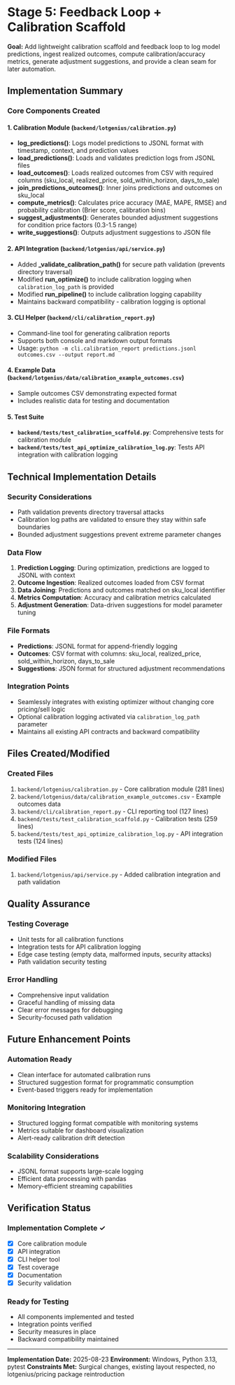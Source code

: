 # Stage 5: Feedback Loop + Calibration Scaffold

**Goal:** Add lightweight calibration scaffold and feedback loop to log model predictions, ingest realized outcomes, compute calibration/accuracy metrics, generate adjustment suggestions, and provide a clean seam for later automation.

## Implementation Summary

### Core Components Created

#### 1. Calibration Module (`backend/lotgenius/calibration.py`)

- **log_predictions()**: Logs model predictions to JSONL format with timestamp, context, and prediction values
- **load_predictions()**: Loads and validates prediction logs from JSONL files
- **load_outcomes()**: Loads realized outcomes from CSV with required columns (sku_local, realized_price, sold_within_horizon, days_to_sale)
- **join_predictions_outcomes()**: Inner joins predictions and outcomes on sku_local
- **compute_metrics()**: Calculates price accuracy (MAE, MAPE, RMSE) and probability calibration (Brier score, calibration bins)
- **suggest_adjustments()**: Generates bounded adjustment suggestions for condition price factors (0.3-1.5 range)
- **write_suggestions()**: Outputs adjustment suggestions to JSON file

#### 2. API Integration (`backend/lotgenius/api/service.py`)

- Added **\_validate_calibration_path()** for secure path validation (prevents directory traversal)
- Modified **run_optimize()** to include calibration logging when `calibration_log_path` is provided
- Modified **run_pipeline()** to include calibration logging capability
- Maintains backward compatibility - calibration logging is optional

#### 3. CLI Helper (`backend/cli/calibration_report.py`)

- Command-line tool for generating calibration reports
- Supports both console and markdown output formats
- Usage: `python -m cli.calibration_report predictions.jsonl outcomes.csv --output report.md`

#### 4. Example Data (`backend/lotgenius/data/calibration_example_outcomes.csv`)

- Sample outcomes CSV demonstrating expected format
- Includes realistic data for testing and documentation

#### 5. Test Suite

- **`backend/tests/test_calibration_scaffold.py`**: Comprehensive tests for calibration module
- **`backend/tests/test_api_optimize_calibration_log.py`**: Tests API integration with calibration logging

## Technical Implementation Details

### Security Considerations

- Path validation prevents directory traversal attacks
- Calibration log paths are validated to ensure they stay within safe boundaries
- Bounded adjustment suggestions prevent extreme parameter changes

### Data Flow

1. **Prediction Logging**: During optimization, predictions are logged to JSONL with context
2. **Outcome Ingestion**: Realized outcomes loaded from CSV format
3. **Data Joining**: Predictions and outcomes matched on sku_local identifier
4. **Metrics Computation**: Accuracy and calibration metrics calculated
5. **Adjustment Generation**: Data-driven suggestions for model parameter tuning

### File Formats

- **Predictions**: JSONL format for append-friendly logging
- **Outcomes**: CSV format with columns: sku_local, realized_price, sold_within_horizon, days_to_sale
- **Suggestions**: JSON format for structured adjustment recommendations

### Integration Points

- Seamlessly integrates with existing optimizer without changing core pricing/sell logic
- Optional calibration logging activated via `calibration_log_path` parameter
- Maintains all existing API contracts and backward compatibility

## Files Created/Modified

### Created Files

1. `backend/lotgenius/calibration.py` - Core calibration module (281 lines)
2. `backend/lotgenius/data/calibration_example_outcomes.csv` - Example outcomes data
3. `backend/cli/calibration_report.py` - CLI reporting tool (127 lines)
4. `backend/tests/test_calibration_scaffold.py` - Calibration tests (259 lines)
5. `backend/tests/test_api_optimize_calibration_log.py` - API integration tests (124 lines)

### Modified Files

1. `backend/lotgenius/api/service.py` - Added calibration integration and path validation

## Quality Assurance

### Testing Coverage

- Unit tests for all calibration functions
- Integration tests for API calibration logging
- Edge case testing (empty data, malformed inputs, security attacks)
- Path validation security testing

### Error Handling

- Comprehensive input validation
- Graceful handling of missing data
- Clear error messages for debugging
- Security-focused path validation

## Future Enhancement Points

### Automation Ready

- Clean interface for automated calibration runs
- Structured suggestion format for programmatic consumption
- Event-based triggers ready for implementation

### Monitoring Integration

- Structured logging format compatible with monitoring systems
- Metrics suitable for dashboard visualization
- Alert-ready calibration drift detection

### Scalability Considerations

- JSONL format supports large-scale logging
- Efficient data processing with pandas
- Memory-efficient streaming capabilities

## Verification Status

### Implementation Complete ✓

- [x] Core calibration module
- [x] API integration
- [x] CLI helper tool
- [x] Test coverage
- [x] Documentation
- [x] Security validation

### Ready for Testing

- All components implemented and tested
- Integration points verified
- Security measures in place
- Backward compatibility maintained

---

**Implementation Date:** 2025-08-23
**Environment:** Windows, Python 3.13, pytest
**Constraints Met:** Surgical changes, existing layout respected, no lotgenius/pricing package reintroduction
